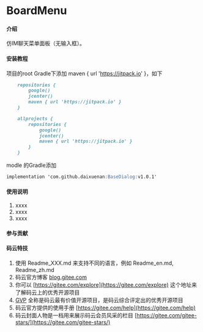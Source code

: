 # BoardMenu

#### 介绍
仿IM聊天菜单面板（无输入框）。

#### 安装教程

项目的root Gradle下添加 maven { url 'https://jitpack.io' }，如下

```markdown
    repositories {
        google()
        jcenter()
        maven { url 'https://jitpack.io' }
    }

    allprojects {
        repositories {
            google()
            jcenter()
            maven { url 'https://jitpack.io' }
        }
    }
```
modle 的Gradle添加

```markdown
implementation 'com.github.daixuenan:BaseDialog:v1.0.1'
```

#### 使用说明

1. xxxx
2. xxxx
3. xxxx

#### 参与贡献


#### 码云特技

1. 使用 Readme\_XXX.md 来支持不同的语言，例如 Readme\_en.md, Readme\_zh.md
2. 码云官方博客 [blog.gitee.com](https://blog.gitee.com)
3. 你可以 [https://gitee.com/explore](https://gitee.com/explore) 这个地址来了解码云上的优秀开源项目
4. [GVP](https://gitee.com/gvp) 全称是码云最有价值开源项目，是码云综合评定出的优秀开源项目
5. 码云官方提供的使用手册 [https://gitee.com/help](https://gitee.com/help)
6. 码云封面人物是一档用来展示码云会员风采的栏目 [https://gitee.com/gitee-stars/](https://gitee.com/gitee-stars/)